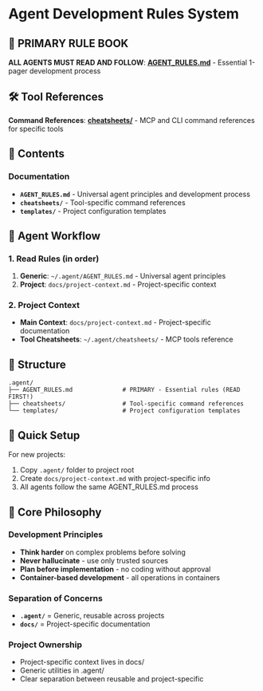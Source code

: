 # Agent Development Rules System

## 🎯 PRIMARY RULE BOOK

**ALL AGENTS MUST READ AND FOLLOW**: **[AGENT_RULES.md](AGENT_RULES.md)** - Essential 1-pager development process

## 🛠️ Tool References

**Command References**: **[cheatsheets/](cheatsheets/)** - MCP and CLI command references for specific tools

## 📁 Contents

### Documentation

- **`AGENT_RULES.md`** - Universal agent principles and development process
- **`cheatsheets/`** - Tool-specific command references
- **`templates/`** - Project configuration templates

## 🔄 Agent Workflow

### 1. Read Rules (in order)

1. **Generic**: `~/.agent/AGENT_RULES.md` - Universal agent principles
2. **Project**: `docs/project-context.md` - Project-specific context

### 2. Project Context

- **Main Context**: `docs/project-context.md` - Project-specific documentation
- **Tool Cheatsheets**: `~/.agent/cheatsheets/` - MCP tools reference

## 📁 Structure

```
.agent/
├── AGENT_RULES.md              # PRIMARY - Essential rules (READ FIRST!)
├── cheatsheets/                # Tool-specific command references
└── templates/                  # Project configuration templates
```

## 🚀 Quick Setup

For new projects:

1. Copy `.agent/` folder to project root
2. Create `docs/project-context.md` with project-specific info
3. All agents follow the same AGENT_RULES.md process

## 🎯 Core Philosophy

### Development Principles

- **Think harder** on complex problems before solving
- **Never hallucinate** - use only trusted sources
- **Plan before implementation** - no coding without approval
- **Container-based development** - all operations in containers

### Separation of Concerns

- **`.agent/`** = Generic, reusable across projects
- **`docs/`** = Project-specific documentation

### Project Ownership

- Project-specific context lives in docs/
- Generic utilities in .agent/
- Clear separation between reusable and project-specific
